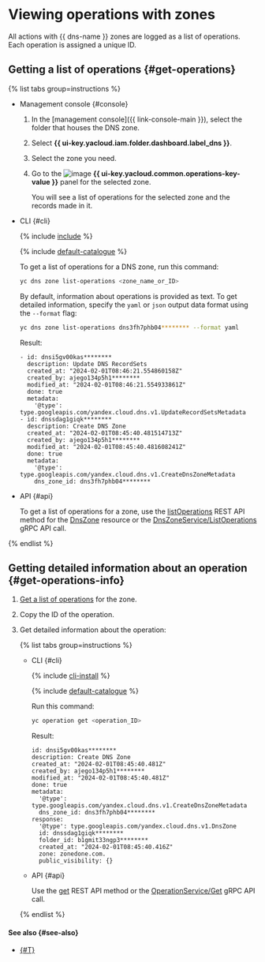 # Viewing operations with zones

All actions with {{ dns-name }} zones are logged as a list of operations. Each operation is assigned a unique ID.

## Getting a list of operations {#get-operations}

{% list tabs group=instructions %}

- Management console {#console}

  1. In the [management console]({{ link-console-main }}), select the folder that houses the DNS zone.
  1. Select **{{ ui-key.yacloud.iam.folder.dashboard.label_dns }}**.
  1. Select the zone you need.
  1. Go to the ![image](../../_assets/operations.svg) **{{ ui-key.yacloud.common.operations-key-value }}** panel for the selected zone.

      You will see a list of operations for the selected zone and the records made in it.

- CLI {#cli}

  {% include [include](../../_includes/cli-install.md) %}

  {% include [default-catalogue](../../_includes/default-catalogue.md) %}

  To get a list of operations for a DNS zone, run this command:

  ```bash
  yc dns zone list-operations <zone_name_or_ID>
  ```

  By default, information about operations is provided as text. To get detailed information, specify the `yaml` or `json` output data format using the `--format` flag:

  ```bash
  yc dns zone list-operations dns3fh7phb04******** --format yaml
  ```

  Result:

  ```text
  - id: dnsi5gv00kas********
    description: Update DNS RecordSets
    created_at: "2024-02-01T08:46:21.554860158Z"
    created_by: ajego134p5h1********
    modified_at: "2024-02-01T08:46:21.554933861Z"
    done: true
    metadata:
      '@type': type.googleapis.com/yandex.cloud.dns.v1.UpdateRecordSetsMetadata
  - id: dnssdag1giqk********
    description: Create DNS Zone
    created_at: "2024-02-01T08:45:40.481514713Z"
    created_by: ajego134p5h1********
    modified_at: "2024-02-01T08:45:40.481608241Z"
    done: true
    metadata:
      '@type': type.googleapis.com/yandex.cloud.dns.v1.CreateDnsZoneMetadata
      dns_zone_id: dns3fh7phb04********
  ```

- API {#api}

  To get a list of operations for a zone, use the [listOperations](../api-ref/DnsZone/listOperations.md) REST API method for the [DnsZone](../api-ref/DnsZone/index.md) resource or the [DnsZoneService/ListOperations](../api-ref/grpc/DnsZone/listOperations.md) gRPC API call.

{% endlist %}

## Getting detailed information about an operation {#get-operations-info}

1. [Get a list of operations](#get-operations) for the zone.
1. Copy the ID of the operation.
1. Get detailed information about the operation:

    {% list tabs group=instructions %}

    - CLI {#cli}

      {% include [cli-install](../../_includes/cli-install.md) %}

      {% include [default-catalogue](../../_includes/default-catalogue.md) %}

      Run this command:

      ```bash
      yc operation get <operation_ID>
      ```

      Result:

      ```text
      id: dnsi5gv00kas********
      description: Create DNS Zone
      created_at: "2024-02-01T08:45:40.481Z"
      created_by: ajego134p5h1********
      modified_at: "2024-02-01T08:45:40.481Z"
      done: true
      metadata:
        '@type': type.googleapis.com/yandex.cloud.dns.v1.CreateDnsZoneMetadata
        dns_zone_id: dns3fh7phb04********
      response:
        '@type': type.googleapis.com/yandex.cloud.dns.v1.DnsZone
        id: dnssdag1giqk********
        folder_id: b1gmit33ngp3********
        created_at: "2024-02-01T08:45:40.416Z"
        zone: zonedone.com.
        public_visibility: {}
      ```

    - API {#api}

      Use the [get](../../api-design-guide/concepts/operation.md#monitoring) REST API method or the [OperationService/Get](../api-ref/grpc/Operation/get.md) gRPC API call.

    {% endlist %}

#### See also {#see-also}

* [{#T}](../../api-design-guide/concepts/about-async.md)